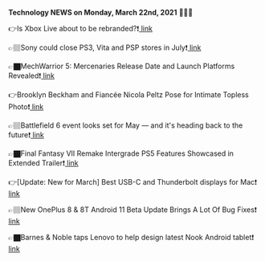 <b>Technology NEWS on Monday, March 22nd, 2021</b> 📡📡📡 

👉Is Xbox Live about to be rebranded?❗️<a href='https://techblock.club/?p=10818'> link</a>

👉🏽Sony could close PS3, Vita and PSP stores in July❗️<a href='https://techblock.club/?p=10820'> link</a>

👉🏿MechWarrior 5: Mercenaries Release Date and Launch Platforms Revealed❗️<a href='https://techblock.club/?p=10822'> link</a>

👉Brooklyn Beckham and Fiancée Nicola Peltz Pose for Intimate Topless Photo❗️<a href='https://techblock.club/?p=10824'> link</a>

👉🏽Battlefield 6 event looks set for May — and it's heading back to the future❗️<a href='https://techblock.club/?p=10826'> link</a>

👉🏿Final Fantasy VII Remake Intergrade PS5 Features Showcased in Extended Trailer❗️<a href='https://techblock.club/?p=10828'> link</a>

👉[Update: New for March] Best USB-C and Thunderbolt displays for Mac❗️<a href='https://techblock.club/?p=10830'> link</a>

👉🏽New OnePlus 8 & 8T Android 11 Beta Update Brings A Lot Of Bug Fixes❗️<a href='https://techblock.club/?p=10832'> link</a>

👉🏿Barnes & Noble taps Lenovo to help design latest Nook Android tablet❗️<a href='https://techblock.club/?p=10834'> link</a>


